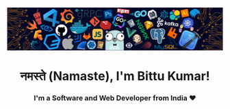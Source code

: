 ![](./images/header_.png)

<h1 align="center">नमस्ते (Namaste), I'm Bittu Kumar!</h1>

<h3 align="center">I'm a Software and Web Developer from India ❤</h3>








































<!--
**Bkumar48/Bkumar48** is a ✨ _special_ ✨ repository because its `README.md` (this file) appears on your GitHub profile.

Here are some ideas to get you started:

- 🔭 I’m currently working on ...
- 🌱 I’m currently learning ...
- 👯 I’m looking to collaborate on ...
- 🤔 I’m looking for help with ...
- 💬 Ask me about ...
- 📫 How to reach me: ...
- 😄 Pronouns: ...
- ⚡ Fun fact: ...
-->
